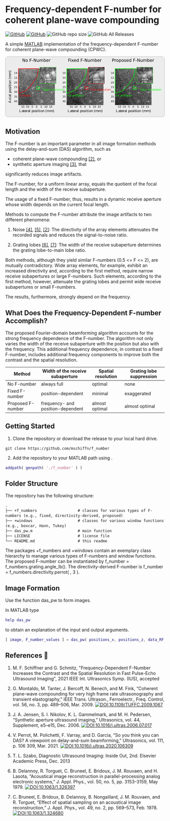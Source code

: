 # Frequency-dependent F-number for coherent plane-wave compounding

[![GitHub](license-image)](license-url)
[![GitHub](downloads-image)](downloads-url)
![GitHub repo size](https://img.shields.io/github/repo-size/mschiffn/f_number)
![GitHub All Releases](https://img.shields.io/github/downloads/mschiffn/f_number/total)

[license-image]: https://img.shields.io/github/license/mschiffn/f_number
[license-url]: https://github.com/mschiffn/f_number/COPYING
[downloads-image]: https://img.shields.io/github/downloads/mschiffn/f_number/total
[downloads-url]: https://npmjs.org/package/ieee754

A simple [MATLAB](mathworks-url) implementation of
the frequency-dependent F-number for
coherent plane-wave compounding (CPWC).

![CIRS040](./figures/f_number_effect.png)

[mathworks-url]: https://mathworks.com/products/matlab.html

## Motivation

The F-number is
an important parameter in
all image formation methods using
the delay-and-sum (DAS) algorithm, such as

- coherent plane-wave compounding [[2]](#article:MontaldoITUFFC2009), or
- synthetic aperture imaging [[3]](#article:JensenUlt2006), that

significantly reduces
image artifacts.

The F-number, for a uniform linear array, equals
the quotient of
the focal length and
the width of
the receive subaperture.

The usage of
a fixed F-number, thus, results in
a dynamic receive aperture whose
width depends on
the current focal length.

Methods to compute
the F-number attribute
the image artifacts to
two different phenomena:

1. Noise [[4]](#article:PerrotUlt2021), [[5]](#book:Szabo2013), [[2]](#article:MontaldoITUFFC2009):
The directivity of the array elements attenuates
the recorded signals and reduces
the signal-to-noise ratio.

2. Grating lobes [[6]](#article:DelannoyJAP1979), [[7]](#article:BruneelJAP1978):
The width of
the receive subaperture determines
the grating lobe-to-main lobe ratio.

Both methods, although they yield
similar F-numbers (0.5 <= F <= 2), are
mutually contradictory.
Wide array elements, for example, exhibit
an increased directivity and, according to
the first method, require narrow receive subapertures or
large F-numbers.
Such elements, according to
the first method, however, attenuate
the grating lobes and permit wide receive subapertures or
small F-numbers.

The results, furthermore, strongly depend on
the frequency.

## What Does the Frequency-Dependent F-number Accomplish?

The proposed Fourier-domain beamforming algorithm accounts for
the strong frequency dependence of
the F-number.
The algorithm not only varies
the width of
the receive subaperture with
the position but also with
the frequency.
This additional frequency dependence, in contrast to
a fixed F-number, includes
additional frequency components to improve both
the contrast and
the spatial resolution.

| Method            | Width of the receive subaperture  | Spatial resolution | Grating lobe suppression |
| ----------------- | --------------------------------- | ------------------ | ------------------------ |
| No F-number       | always full                       | optimal            | none                     |
| Fixed F-number    | position-dependent                | minimal            | exaggerated              |
| Proposed F-number | frequency- and position-dependent | almost optimal     | almost optimal           |

## Getting Started

1. Clone the repository or download the release to your local hard drive.

```
git clone https://github.com/mschiffn/f_number
```

2. Add the repository to your MATLAB path using .

```matlab
addpath( genpath( './f_number' ) )
```

## Folder Structure

The repository has the following structure:

    .
    ├── +f_numbers                  # classes for various types of F-numbers (e.g., fixed, directivity-derived, proposed)
    ├── +windows                    # classes for various window functions (e.g., boxcar, Hann, Tukey)
    ├── das_pw.m                    # main function
    ├── LICENSE                     # license file
    └── README.md                   # this readme

The packages +f_numbers and +windows contain an exemplary class hierarchy to manage various types of F-numbers and window functions.
The proposed F-number can be instantiated by f_number = f_numbers.grating.angle_lb().
The directivity-derived F-number is f_number = f_numbers.directivity.perrot( , 3 ).

## Image Formation

Use the function das_pw to form images.

In MATLAB type
```matlab
help das_pw
```

to obtain an explanation of the input and output arguments.


```matlab
[ image, F_number_values ] = das_pw( positions_x, positions_z, data_RF, f_s, e_theta, element_width, element_pitch, ( 1 - N_elements ) / 2, [ f_lb, f_ub ], c_ref, N_samples_shift, window, F_number);
```

## References :notebook:

1. M. F. Schiffner and G. Schmitz, "Frequency-Dependent F-Number Increases the Contrast and the Spatial Resolution in Fast Pulse-Echo Ultrasound Imaging", 2021 IEEE Int. Ultrasonics Symp. (IUS), accepted

2. <a name="article:MontaldoITUFFC2009"></a>
G. Montaldo, M. Tanter, J. Bercoff, N. Benech, and M. Fink,
“Coherent plane-wave compounding for very high frame rate ultrasonography and transient elastography,"
IEEE Trans. Ultrason., Ferroelectr., Freq. Control, vol. 56, no. 3, pp. 489–506, Mar. 2009.
[![DOI:10.1109/TUFFC.2009.1067](https://img.shields.io/badge/DOI-10.1109%2FTUFFC.2009.1067-blue)](http://dx.doi.org/10.1109/TUFFC.2009.1067)

3. <a name="article:JensenUlt2006"></a>
J. A. Jensen, S. I. Nikolov, K. L. Gammelmark, and M. H. Pedersen,
“Synthetic aperture ultrasound imaging,” Ultrasonics, vol. 44, Supplement, e5–e15, Dec. 2006.
[![DOI:10.1016/j.ultras.2006.07.017](https://img.shields.io/badge/DOI-10.1016%2Fj.ultras.2006.07.017-blue)](http://dx.doi.org/10.1016/j.ultras.2006.07.017)

4. <a name="article:PerrotUlt2021"></a>
V. Perrot, M. Polichetti, F. Varray, and D. Garcia,
“So you think you can DAS? A viewpoint on delay-and-sum beamforming,”
Ultrasonics, vol. 111, p. 106 309, Mar. 2021.
[![DOI:10.1016/j.ultras.2020.106309](https://img.shields.io/badge/DOI-10.1016%2Fj.ultras.2020.106309-blue)](http://dx.doi.org/10.1016/j.ultras.2020.106309)

5. <a name="book:Szabo2013"></a>
T. L. Szabo, Diagnostic Ultrasound Imaging: Inside Out, 2nd. Elsevier Academic Press, Dec. 2013

6. <a name="article:DelannoyJAP1979"></a>
B. Delannoy, R. Torguet, C. Bruneel, E. Bridoux, J. M. Rouvaen, and H. Lasota,
“Acoustical image reconstruction in parallel-processing analog electronic systems,”
J. Appl. Phys., vol. 50, no. 5, pp. 3153–3159, May 1979.
[![DOI:10.1063/1.326397](https://img.shields.io/badge/DOI-10.1063%2F1.326397-blue)](http://dx.doi.org/10.1063/1.326397)

7. <a name="article:BruneelJAP1978"></a>
C. Bruneel, E. Bridoux, B. Delannoy, B. Nongaillard, J. M. Rouvaen, and R. Torguet,
“Effect of spatial sampling on an acoustical image reconstruction,”
J. Appl. Phys., vol. 49, no. 2, pp. 569–573, Feb. 1978.
[![DOI:10.1063/1.324680](https://img.shields.io/badge/DOI-10.1063%2F1.324680-blue)](http://dx.doi.org/10.1063/1.324680)
